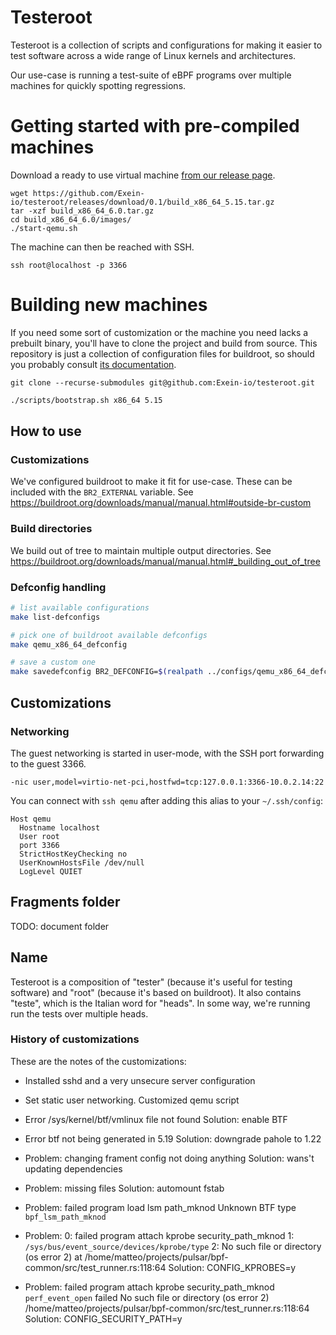 # Testeroot

Testeroot is a collection of scripts and configurations for making it easier to
test software across a wide range of Linux kernels and architectures.

Our use-case is running a test-suite of eBPF programs over multiple machines
for quickly spotting regressions.

# Getting started with pre-compiled machines

Download a ready to use virtual machine [from our release page](https://github.com/Exein-io/testeroot/releases).

```
wget https://github.com/Exein-io/testeroot/releases/download/0.1/build_x86_64_5.15.tar.gz
tar -xzf build_x86_64_6.0.tar.gz
cd build_x86_64_6.0/images/
./start-qemu.sh
```

The machine can then be reached with SSH.

```
ssh root@localhost -p 3366
```

# Building new machines

If you need some sort of customization or the machine you need lacks a prebuilt binary,
you'll have to clone the project and build from source.
This repository is just a collection of configuration files for buildroot, so should you
probably consult [its documentation](https://buildroot.org/downloads/manual/manual.html).

```
git clone --recurse-submodules git@github.com:Exein-io/testeroot.git
```

```sh
./scripts/bootstrap.sh x86_64 5.15
```

## How to use

### Customizations

We've configured buildroot to make it fit for use-case. These can be included
with the `BR2_EXTERNAL` variable.
See <https://buildroot.org/downloads/manual/manual.html#outside-br-custom>

### Build directories

We build out of tree to maintain multiple output directories.
See <https://buildroot.org/downloads/manual/manual.html#_building_out_of_tree>



### Defconfig handling

```sh
# list available configurations
make list-defconfigs

# pick one of buildroot available defconfigs
make qemu_x86_64_defconfig

# save a custom one
make savedefconfig BR2_DEFCONFIG=$(realpath ../configs/qemu_x86_64_defconfig)
```

## Customizations

### Networking

The guest networking is started in user-mode, with the SSH port forwarding to
the guest 3366.

```
-nic user,model=virtio-net-pci,hostfwd=tcp:127.0.0.1:3366-10.0.2.14:22
```

You can connect with `ssh qemu` after adding this alias to your `~/.ssh/config`:
```
Host qemu
  Hostname localhost
  User root
  port 3366
  StrictHostKeyChecking no
  UserKnownHostsFile /dev/null
  LogLevel QUIET
```

## Fragments folder

TODO: document folder

## Name

Testeroot is a composition of "tester" (because it's useful for testing software)
and "root" (because it's based on buildroot).
It also contains "teste", which is the Italian word for "heads". In some way,
we're running run the tests over multiple heads.


### History of customizations

These are the notes of the customizations:
- Installed sshd and a very unsecure server configuration
- Set static user networking. Customized qemu script
- Error /sys/kernel/btf/vmlinux file not found
  Solution: enable BTF
- Error btf not being generated in 5.19
  Solution: downgrade pahole to 1.22

- Problem: changing frament config not doing anything
  Solution: wans't updating dependencies

- Problem: missing files
  Solution: automount fstab

- Problem:
 failed program load lsm path_mknod
 Unknown BTF type `bpf_lsm_path_mknod`

- Problem:
  0: failed program attach kprobe security_path_mknod
  1: `/sys/bus/event_source/devices/kprobe/type`
  2: No such file or directory (os error 2)
  at /home/matteo/projects/pulsar/bpf-common/src/test_runner.rs:118:64
  Solution:
  CONFIG_KPROBES=y

- Problem:
  failed program attach kprobe security_path_mknod `perf_event_open` failed
  No such file or directory (os error 2)
  /home/matteo/projects/pulsar/bpf-common/src/test_runner.rs:118:64
  Solution:
  CONFIG_SECURITY_PATH=y

